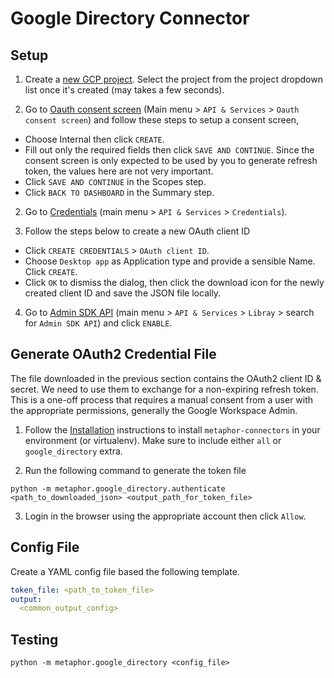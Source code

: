 # Google Directory Connector

## Setup

1. Create a [new GCP project](https://support.google.com/googleapi/answer/6251787?hl=en#zippy=%2Ccreate-a-project). Select the project from the project dropdown list once it's created (may takes a few seconds).

2. Go to [Oauth consent screen](https://console.cloud.google.com/apis/credentials/consent) (Main menu > `API & Services` > `Oauth consent screen`) and follow these steps to setup a consent screen,
- Choose Internal then click `CREATE`.
- Fill out only the required fields then click `SAVE AND CONTINUE`. Since the consent screen is only expected to be used by you to generate refresh token, the values here are not very important.
- Click `SAVE AND CONTINUE` in the Scopes step.
- Click `BACK TO DASHBOARD` in the Summary step.

2. Go to [Credentials](https://console.cloud.google.com/apis/credentials) (main menu > `API & Services` > `Credentials`).

3. Follow the steps below to create a new OAuth client ID
- Click `CREATE CREDENTIALS` > `OAuth client ID`.
- Choose `Desktop app` as Application type and provide a sensible Name. Click `CREATE`.
- Click `OK` to dismiss the dialog, then click the download icon for the newly created client ID and save the JSON file locally.

4. Go to [Admin SDK API](https://console.cloud.google.com/apis/library/admin.googleapis.com) (main menu > `API & Services` > `Libray` > search for `Admin SDK API`) and click `ENABLE`.

## Generate OAuth2 Credential File

The file downloaded in the previous section contains the OAuth2 client ID & secret. We need to use them to exchange for a non-expiring refresh token. This is a one-off process that requires a manual consent from a user with the appropriate permissions, generally the Google Workspace Admin.

1. Follow the [Installation](../../README.md) instructions to install `metaphor-connectors` in your environment (or virtualenv). Make sure to include either `all` or `google_directory` extra.

2. Run the following command to generate the token file

```text
python -m metaphor.google_directory.authenticate <path_to_downloaded_json> <output_path_for_token_file>
``` 

3. Login in the browser using the appropriate account then click `Allow`.

## Config File

Create a YAML config file based the following template.

```yaml
token_file: <path_to_token_file>
output:
  <common_output_config>
```

## Testing

```
python -m metaphor.google_directory <config_file>
```
